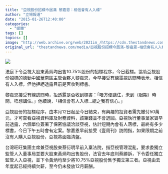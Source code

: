 ```yaml
---
title: "亞視股份招標今屆滿 黎嘉恩：相信會有人入標"
author: "立場報道"
date: "2015-01-26T12:40:00"
categories:
  - "媒體"
tags: []
topics: []
image: "http://web.archive.org/web/2021im_/https://cdn.thestandnews.com/media/photos/cache/lai-07_aWOMS_1200x0.png"
original_url: "thestandnews.com/media/亞視股份招標今屆滿-黎嘉恩-相信會有人入標"
---
```

![](http://web.archive.org/web/2021im_/https://cdn.thestandnews.com/media/photos/cache/lai-07_aWOMS_1200x0.png)

法庭下令亞視大股東黃炳均出售10.75%股份的招標程序，今日截標。協助亞視股份招標的德勤中國華南區主管合夥人黎嘉恩，今早接受[有線電視](http://web.archive.org/web/20210628174723/http://cablenews.i-cable.com/webapps/news_video/index.php?news_id=450730)訪問時表示，相信有人入標，但他拒絕透露目前是否收到標書。

黎嘉恩接受有線訪問時，拒透露是否收到標書：「唔方便講住，未到（限期）時間，唔想講住。」他續說，「相信會有人入標…總之我有信心。」

亞視股份的投標程序，由本月12日起至今日結束，有興趣的投資者需先繳付50萬元，才可查看亞視資料庫及財務資料，該筆錢並不會退回。亞視執行董事葉家寶早前透露，六個單位簽署了保密協議洽談亞視，估計短期內會有人落標，最終有多少標書，今日下午五時會有定案。黎嘉恩早前接受《壹周刊》訪問指，如果限期之前沒有人購入亞視股份，亞視將面臨清盤。

台灣旺旺集團主席兼亞視股東蔡衍明早前入稟法院，指亞視管理混亂，要求委獨立監管人入董事局並要大股東黃炳均出售股份，法官去年底判蔡勝訴，下令委任獨立監管人入亞視，並下令黃炳均至少將10.75%亞視股份售予獨立第三者。亞視由去年度起已經持續欠薪，至今仍未發放12月薪酬。